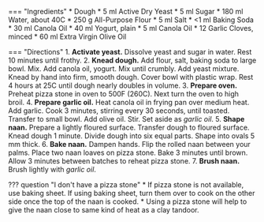 === "Ingredients"
    * Dough
        * 5 ml Active Dry Yeast
        * 5 ml Sugar
        * 180 ml Water, about 40C
        * 250 g All-Purpose Flour
        * 5 ml Salt
        * <1 ml Baking Soda
        * 30 ml Canola Oil
        * 40 ml Yogurt, plain
    * 5 ml Canola Oil
    * 12 Garlic Cloves, minced
    * 60 ml Extra Virgin Olive Oil

=== "Directions"
    1. **Activate yeast.** Dissolve yeast and sugar in water. Rest 10 minutes until frothy.
    2. **Knead dough.** Add flour, salt, baking soda to large bowl. Mix. Add canola oil, yogurt. Mix until crumbly. Add yeast mixture. Knead by hand into firm, smooth dough. Cover bowl with plastic wrap. Rest 4 hours at 25C until dough nearly doubles in volume.
    3. **Prepare oven.** Preheat pizza stone in oven to 500F (260C). Next turn the oven to high broil.
    4. **Prepare garlic oil.** Heat canola oil in frying pan over medium heat. Add garlic. Cook 3 minutes, stirring every 30 seconds, until toasted. Transfer to small bowl. Add olive oil. Stir. Set aside as *garlic oil*.
    5. **Shape naan.** Prepare a lightly floured surface. Transfer dough to floured surface. Knead dough 1 minute. Divide dough into six equal parts. Shape into ovals 5 mm thick.
    6. **Bake naan.** Dampen hands. Flip the rolled naan between your palms. Place two naan loaves on pizza stone. Bake 3 minutes until brown. Allow 3 minutes between batches to reheat pizza stone.
    7. **Brush naan.** Brush lightly with *garlic oil*.

??? question "I don't have a pizza stone"
    * If pizza stone is not available, use baking sheet. If using baking sheet, turn them over to cook on the other side once the top of the naan is cooked.
    * Using a pizza stone will help to give the naan close to same kind of heat as a clay tandoor.

[^1]:
    [Reddit](https://www.reddit.com/r/Cooking/comments/21cfl0/whats_the_secret_to_naan_every_recipe_ends_up/)
[^2]:
    Jain, Manjula. ["Naan – Oven Baked Flat Bread."](http://www.manjulaskitchen.com/naan-bread/) *Manjula's Kitchen.* 6 May 2014. Accessed 2020.
